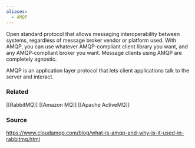 ```yaml
---
aliases:
  - AMQP
---
```

Open standard protocol that allows messaging interoperability between systems, regardless of message broker vendor or platform used.
With AMQP, you can use whatever AMQP-compliant client library you want, and any AMQP-compliant broker you want. Message clients using AMQP are completely agnostic.

AMQP is an application layer protocol that lets client applications talk to the server and interact.

### Related
[[RabbitMQ]]
[[Amazon MQ]]
[[Apache ActiveMQ]]
### Source
https://www.cloudamqp.com/blog/what-is-amqp-and-why-is-it-used-in-rabbitmq.html